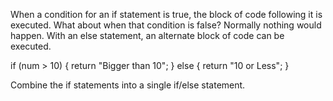 When a condition for an if statement is true, the block of code following it is executed. What about when that condition is false? Normally nothing would happen. With an else statement, an alternate block of code can be executed.

if (num > 10) {
  return "Bigger than 10";
} else {
  return "10 or Less";
}

Combine the if statements into a single if/else statement.
